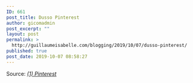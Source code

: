```yaml
---
ID: 661
post_title: Dusso Pinterest
author: gicomadmin
post_excerpt: ""
layout: post
permalink: >
  http://guillaumeisabelle.com/blogging/2019/10/07/dusso-pinterest/
published: true
post_date: 2019-10-07 08:58:27
---
```

Source: *[(1) Pinterest][1]*

 [1]: https://www.pinterest.ca/pin/691513717757610650/
